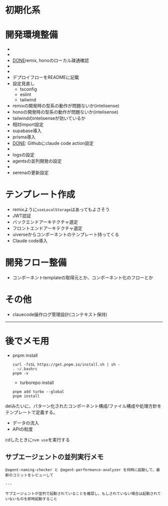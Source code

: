 # 初期化系

[DONE]: turborepo導入
[DONE]: remix導入、起動
[DONE]: Hono導入、軌道

# 開発環境整備

- [DONE]: turborepoでの開発フローをREADMEに記載
- [DONE]: devcontainerの設定
- [DONE]remix, honoのローカル疎通確認
- [PROGRESS]: remixのデプロイci作成
- [PROGRESS]: Honoのデプロイci作成
- デプロイフローをREADMEに記載
- 設定見直し
  - tsconfig
  - eslint
  - tailwind
- remixの開発時の型系の動作が問題ないか(intelisense)
- honoの開発時の型系の動作が問題ないか(intelisense)
- tailwindのintelisenseが効いているか
- 相対import設定
- supabase導入
- prisma導入
- [DONE]: Githubにclaude code action設定
- [DONE]: nodeやpnpmのバージョンを固定
- logsの設定
- agentsの並列開発の設定
- [DONE]: serena導入
- serenaの更新設定

# テンプレート作成

- remixように`useLocalStorage`はあってもよさそう
- JWT認証
- バックエンドアーキテクチャ選定
- フロントエンドアーキテクチャ選定
- uiverseからコンポーネントのテンプレート持ってくる
- Claude code導入

# 開発フロー整備

- コンポーネントtemplateの取得元とか、コンポーネント化のフローとか

# その他

- clauecode操作ログ管理設計(コンテキスト保持)

---

# 後でメモ用

- pnpm install

  ```
  curl -fsSL https://get.pnpm.io/install.sh | sh -
  . ~/.bashrc
  pnpm -v
  ```

  - turborepo install

  ```
  pnpm add turbo --global
  pnpm install
  ```

delみたいに、パターン化されたコンポーネント構成/ファイル構成や処理方針をテンプレートで定義する。

- データの流入
- APIの粒度

cdしたときに`nvm use`を実行する

## サブエージェントの並列実行メモ

```
@agent-naming-checker と @agent-performance-analyzer を同時に起動して、最新のコミットをレビューして

---

サブエージェントが並列で起動されていることを確認し、もしされていない場合は起動されていないものを即時起動すること

```
